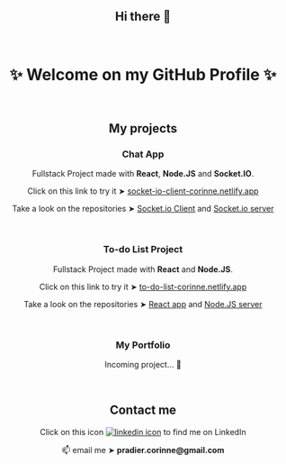 <h2 align="center">Hi there 👋</h2>

<br />

<h1 align="center">✨ Welcome on my GitHub Profile ✨</h1>

<br />

<h2 align="center">My projects</h2>

<h3 align="center">Chat App</h3>

<p align="center">Fullstack Project made with <strong>React</strong>, <strong>Node.JS</strong> and <strong>Socket.IO</strong>.</p>
<p align="center">Click on this link to try it ➤ <a href="https://socket-io-client-corinne.netlify.app/" target="_blank">socket-io-client-corinne.netlify.app</a></p>
<p align="center">Take a look on the repositories ➤ <a href="https://github.com/Corinne-Coding/Socket-client" target="_blank">Socket.io Client</a> and <a href="https://github.com/Corinne-Coding/Socket-server" target="_blank">Socket.io server</a></p>

<br />

<h3 align="center">To-do List Project</h3>

<p align="center">Fullstack Project made with <strong>React</strong> and <strong>Node.JS</strong>.</p>
<p align="center">Click on this link to try it ➤ <a href="https://to-do-list-corinne.netlify.app">to-do-list-corinne.netlify.app</a></p>
<p align="center">Take a look on the repositories ➤ <a href="https://github.com/Corinne-Coding/To-Do-List-React-APP">React app</a> and <a href="https://github.com/Corinne-Coding/To-do-List-express-API">Node.JS server</a></p>

<br />

<h3 align="center">My Portfolio</h3>

<p align="center">Incoming project... 🐣</p>

<br />

<h2 align="center">Contact me</h2>

<p align="center">Click on this icon <a href="https://www.linkedin.com/in/corinne-pradier-6610201b2/"><img alt="linkedin icon" src="https://res.cloudinary.com/cococloud/image/upload/c_scale,w_22/v1618215644/professional/linkedin_lra9cp.png" /></a> to find me on LinkedIn</p>

<p align="center">📫 email me ➤ <strong>pradier.corinne@gmail.com</strong></p>



<!--
**Corinne-Coding/Corinne-Coding** is a ✨ _special_ ✨ repository because its `README.md` (this file) appears on your GitHub profile.

Here are some ideas to get you started:

- 🔭 I’m currently working on ...
- 🌱 I’m currently learning ...
- 👯 I’m looking to collaborate on ...
- 🤔 I’m looking for help with ...
- 💬 Ask me about ...
- 📫 How to reach me: ...
- 😄 Pronouns: ...
- ⚡ Fun fact: ...
-->
